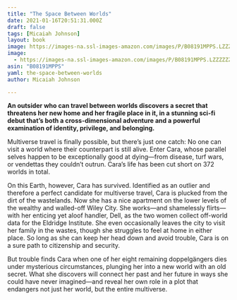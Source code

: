```yaml
---
title: "The Space Between Worlds"
date: 2021-01-16T20:51:31.000Z
draft: false
tags: [Micaiah Johnson]
layout: book
image: https://images-na.ssl-images-amazon.com/images/P/B08191MPPS.LZZZZZZZ.jpg
image: 
  - https://images-na.ssl-images-amazon.com/images/P/B08191MPPS.LZZZZZZZ.jpg
asin: "B08191MPPS"
yaml: the-space-between-worlds
author: Micaiah Johnson

---
```


**An outsider who can travel between worlds discovers a secret that threatens her new home and her fragile place in it, in a stunning sci-fi debut that’s both a cross-dimensional adventure and a powerful examination of identity, privilege, and belonging.**  
  
Multiverse travel is finally possible, but there’s just one catch: No one can visit a world where their counterpart is still alive. Enter Cara, whose parallel selves happen to be exceptionally good at dying—from disease, turf wars, or vendettas they couldn’t outrun. Cara’s life has been cut short on 372 worlds in total.  
  
On this Earth, however, Cara has survived. Identified as an outlier and therefore a perfect candidate for multiverse travel, Cara is plucked from the dirt of the wastelands. Now she has a nice apartment on the lower levels of the wealthy and walled-off Wiley City. She works—and shamelessly flirts—with her enticing yet aloof handler, Dell, as the two women collect off-world data for the Eldridge Institute. She even occasionally leaves the city to visit her family in the wastes, though she struggles to feel at home in either place. So long as she can keep her head down and avoid trouble, Cara is on a sure path to citizenship and security.  
  
But trouble finds Cara when one of her eight remaining doppelgängers dies under mysterious circumstances, plunging her into a new world with an old secret. What she discovers will connect her past and her future in ways she could have never imagined—and reveal her own role in a plot that endangers not just her world, but the entire multiverse.